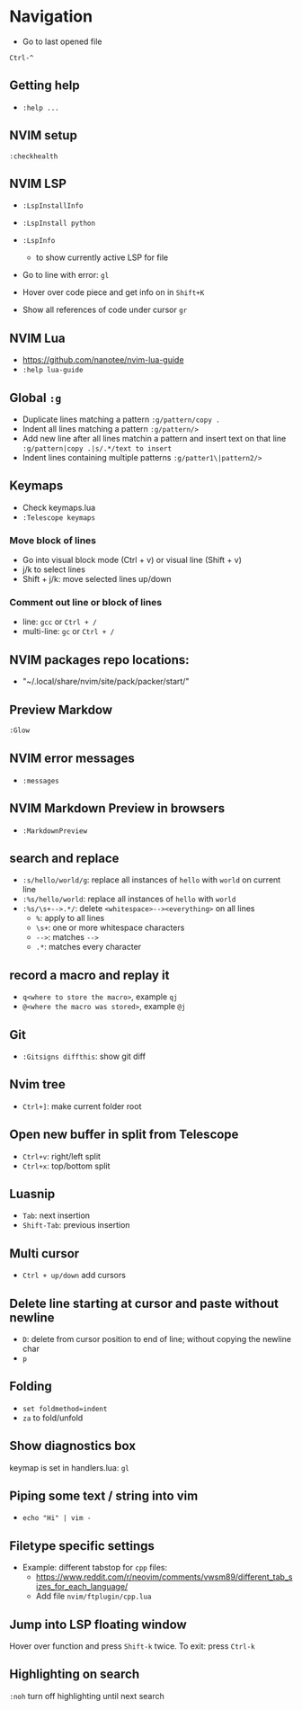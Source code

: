 # Navigation

- Go to last opened file

`Ctrl-^`

## Getting help

- `:help ...`

## NVIM setup

`:checkhealth`

## NVIM LSP

- `:LspInstallInfo`
- `:LspInstall python`
- `:LspInfo` 
  - to show currently active LSP for file

- Go to line with error:
`gl`
- Hover over code piece and get info on in
`Shift+K`
- Show all references of code under cursor
`gr`

## NVIM Lua

- https://github.com/nanotee/nvim-lua-guide
- `:help lua-guide`

## Global `:g`
- Duplicate lines matching a pattern
`:g/pattern/copy .`
- Indent all lines matching a pattern
`:g/pattern/>`
- Add new line after all lines matchin a pattern
and insert text on that line
`:g/pattern|copy .|s/.*/text to insert`
- Indent lines containing multiple patterns 
`:g/patter1\|pattern2/>`

## Keymaps

- Check keymaps.lua
- `:Telescope keymaps`

### Move block of lines
- Go into visual block mode (Ctrl + v) or visual line (Shift + v)
- j/k to select lines
- Shift + j/k: move selected lines up/down

### Comment out line or block of lines
- line: `gcc` or `Ctrl + /`
- multi-line: `gc` or `Ctrl + /`

## NVIM packages repo locations:
- "~/.local/share/nvim/site/pack/packer/start/"

## Preview Markdow
```bash 
:Glow
```

## NVIM error messages
- `:messages`

## NVIM Markdown Preview in browsers
- `:MarkdownPreview`

## search and replace
 - `:s/hello/world/g`: replace all instances of `hello` with `world` on current line
 - `:%s/hello/world`: replace all instances of `hello` with `world`
 - `:%s/\s+-->.*/`: delete `<whitespace>--><everything>` on all lines
   - `%`: apply to all lines
   - `\s+`: one or more whitespace characters
   - `-->`: matches `-->` 
   - `.*`: matches every character

 ## record a macro and replay it
- `q<where to store the macro>`, example `qj`
- `@<where the macro was stored>`, example `@j`

## Git
- `:Gitsigns diffthis`: show git diff

## Nvim tree

- `Ctrl+]`: make current folder root

## Open new buffer in split from Telescope
- `Ctrl+v`: right/left split
- `Ctrl+x`: top/bottom split

## Luasnip
- `Tab`: next insertion
- `Shift-Tab`: previous insertion

## Multi cursor
- `Ctrl + up/down` add cursors

## Delete line starting at cursor and paste without newline
- `D`: delete from cursor position to end of line; without copying the newline char
- `p`

## Folding
- `set foldmethod=indent`
- `za` to fold/unfold

## Show diagnostics box

keymap is set in handlers.lua: `gl`

## Piping some text / string into vim

- `echo "Hi" | vim -`

## Filetype specific settings

- Example: different tabstop for `cpp` files:
  - https://www.reddit.com/r/neovim/comments/vwsm89/different_tab_sizes_for_each_language/
  - Add file `nvim/ftplugin/cpp.lua`

## Jump into LSP floating window

Hover over function and press `Shift-k` twice. 
To exit: press `Ctrl-k`

## Highlighting on search

`:noh` turn off highlighting until next search
